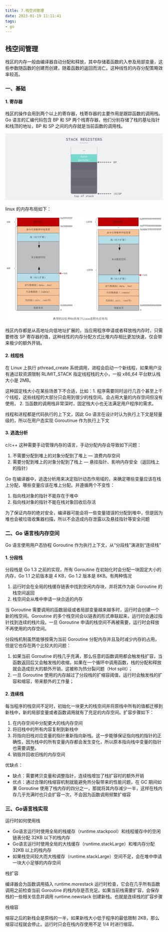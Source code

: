 ```yaml
---
title: 7.栈空间管理
date: 2023-01-19 11:11:41
tags:
- go
---
```


## 栈空间管理

栈区的内存一般由编译器自动分配和释放，其中存储着函数的入参及局部变量，这些参数随函数的创建而创建，随着函数的返回而消亡。这种线性的内存分配策略效率较高。

### 一、基础

#### 1. 寄存器

栈区的操作会用到两个以上的寄存器，栈寄存器的主要作用是跟踪函数的调用栈。Go 语言的汇编代码包含 BP 和 SP 两个栈寄存器，他们分别存储了栈的基址指针和栈顶的地址，BP 和 SP 之间的内存就是当前函数的调用栈。

<img src="./image/栈寄存器.png" style="zoom:50%;" />

linux 的内存布局如下：

<img src="./image/linux内存布局.png" style="zoom:50%;" />

栈区内存都是从高地址向低地址扩展的，当应用程序申请或者释放栈内存时，只需要修改 SP 寄存器的值，这种线性的内存分配方式比堆内存相比更加快速，仅会带来极少的额外开销。

#### 2. 线程栈

在 Linux 上执行 pthread_create 系统调用，进程会启动一个新线程，如果用户没有通过软资源限制 RLIMIT_STACK 指定线程栈的大小，一般 x86_64 平台默认栈大小是 2MB。

这种固定栈大小在某些场景下不合适，比如：1. 程序需要同时运行几百个甚至上千个线程，这些线程的大部分只会用到很少的栈空间。会占用大量的内存空间但没有使用， 2. 当函数的调用栈非常深时，固定栈大小也无法满足用户程序的需求。

线程和进程都是代码执行的上下文，因此 Go 语言在设计时认为执行上下文是轻量级的，所以在用户态实现 Goroutinue 作为执行上下文

#### 3. 逃逸分析

c/c++ 这种需要手动管理内存的语言，手动分配内存会导致如下问题：

1. 不需要分配到堆上的对象分配到了堆上 — 浪费内存空间
2. 需要分配到堆上的对象分配到了栈上 — 悬挂指针、影响内存安全（返回栈上的指针）

Go 在编译器中，逃逸分析用来决定指针动态作用域的，来确定哪些变量应该在栈上分配，哪些变量应该在堆上分配。并遵循两个不变性：

1. 指向栈对象的指针不能存在于堆中
2. 指向栈对象的指针不能在栈对象回收后存活

为了保证内存的绝对安全，编译器可能会将一些变量错误的分配到堆中，但是因为堆也会被垃圾收集器扫描，所以不会造成内存泄露以及悬挂指针等安全问题

### 二、Go 语言栈内存空间

Go 语言使用用户态协程 Goroutine 作为执行上下文，从“分段栈”演进到“连续栈”

#### 1. 分段栈

分段栈是 Go 1.3 之前的实现，所有 Goroutine 在初始化时会分配一块固定大小的内存，Go 1.1 之前版本是 4 KB，Go 1.2 版本是 8KB。有两种情况

1. 运行时会在全局的栈缓存链表中找到空闲内存块，并将其作为新 Goroutine 的栈空间返回
2. 栈空间会从堆中申请一块合适的内存

当 Goroutine 需要调用的函数层级或者局部变量越来越多时，运行时会创建一个新的栈空间。Goroutine 的多个栈空间会以链表的形式串联起来，运行时会通过指针找到连续的栈片段。一旦 Goroutine 申请的栈空间不再被需要，运行时会释放不再使用的内存空间。

分段栈机制虽然能够按需为当前 Goroutine 分配内存并且及时减少内存的占用，但是它也存在两个比较大的问题：

1. 如果当前 Goroutine 的栈几乎充满，那么任意的函数调用都会触发栈扩容，当函数返回后又会触发栈的收缩，如果在一个循环中调用函数，栈的分配和释放就会造成巨大的额外开销，这被称为热分裂问题（Hot split）；
2. 一旦 Goroutine 使用的内存越过了分段栈的扩缩容阈值，运行时会触发栈的扩容和缩容，带来额外的工作量；

#### 2. 连续栈

每当程序的栈空间不足时，初始化一块更大的栈空间并将原栈中所有的值都迁移到新栈中，新的局部变量或者函数调用就有了充足的内存空间。扩容步骤如下：

1. 在内存空间中分配更大的栈内存空间
2. 将旧栈中的所有内容复制到新栈中
3. 将指向旧栈对应变量的指针重新指向新栈。这一步能够保证指向栈的指针的正确性，因为栈中的所有变量内存都会发生变化，所以原本指向栈中变量的指针也需要调整。
4. 销毁并回收旧栈的内存空间

优缺点：

- 缺点：需要拷贝变量和调整指针，连续栈增加了栈扩容时的额外开销
- 优点：通过合理的栈缩容机制就能避免热分裂带来的性能问题，在 GC 期间如果 Goroutine 使用了栈内存的四分之一，那就将其内存减少一半，这样在栈内存几乎充满时也只会扩容一次，不会因为函数调用频繁扩缩容

### 三、Go语言栈实现

运行时如何使用栈

- Go语言运行时使用全局的栈缓存（runtime.stackpool）和线程缓存中的空闲链表分配 32KB 以下的栈内存
- Go语言运行时使用全局的大栈缓存（runtime.stackLarge）和堆内存分配 32KB 以上的栈内存
- 如果栈空间较大而大栈缓存（runtime.stackLarge）空间不足，会在堆中申请一块大小足够的内存空间

栈扩容

编译器会为函数调用插入 runtime.morestack 运行时检查，它会在几乎所有函数调用之前检查当前 Goroutine 的栈内存是否充足。如果当前栈需要扩容，会保存栈的一些相关信息并调用 runtime.newstack 创建新栈。也就是连续栈的扩容步骤

栈缩容

缩容之后的新栈会是原栈的一半，如果新栈大小低于程序的最低限制 2KB，那么缩容过程就会停止。运行时只会在栈内存使用不足 1/4 时进行缩容。